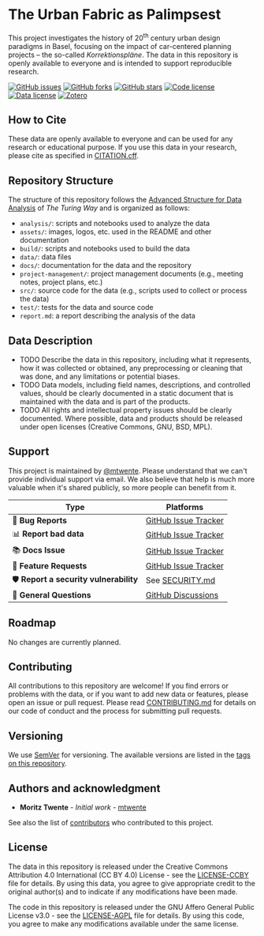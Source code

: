 # The Urban Fabric as Palimpsest

This project investigates the history of 20<sup>th</sup> century urban design paradigms in Basel, focusing on the impact of car-centered planning projects – the so-called *Korrektionspläne*. The data in this repository is openly available to everyone and is intended to support reproducible research.

[![GitHub issues](https://img.shields.io/github/issues/mtwente/palimpsest-bs.svg)](https://github.com/mtwente/palimpsest-bs/issues)
[![GitHub forks](https://img.shields.io/github/forks/mtwente/palimpsest-bs.svg)](https://github.com/mtwente/palimpsest-bs/network)
[![GitHub stars](https://img.shields.io/github/stars/mtwente/palimpsest-bs.svg)](https://github.com/mtwente/palimpsest-bs/stargazers)
[![Code license](https://img.shields.io/github/license/mtwente/palimpsest-bs.svg)](https://github.com/mtwente/palimpsest-bs/blob/main/LICENSE-AGPL.md)
[![Data license](https://img.shields.io/github/license/mtwente/palimpsest-bs.svg)](https://github.com/mtwente/palimpsest-bs/blob/main/LICENSE-CCBY.md)
[![Zotero](https://img.shields.io/badge/zotero-palimpsest--bs-bb393c?logo=zotero)](https://www.zotero.org/groups/5500966/palimpsest-bs)

## How to Cite

These data are openly available to everyone and can be used for any research or educational purpose. If you use this data in your research, please cite as specified in [CITATION.cff](CITATION.cff).

## Repository Structure

The structure of this repository follows the [Advanced Structure for Data Analysis](https://the-turing-way.netlify.app/project-design/project-repo/project-repo-advanced.html) of _The Turing Way_ and is organized as follows:

- `analysis/`: scripts and notebooks used to analyze the data
- `assets/`: images, logos, etc. used in the README and other documentation
- `build/`: scripts and notebooks used to build the data
- `data/`: data files
- `docs/`: documentation for the data and the repository
- `project-management/`: project management documents (e.g., meeting notes, project plans, etc.)
- `src/`: source code for the data (e.g., scripts used to collect or process the data)
- `test/`: tests for the data and source code
- `report.md`: a report describing the analysis of the data

## Data Description

- TODO Describe the data in this repository, including what it represents, how it was collected or obtained, any preprocessing or cleaning that was done, and any limitations or potential biases.
- TODO Data models, including field names, descriptions, and controlled values, should be clearly documented in a static document that is maintained with the data and is part of the products.
- TODO All rights and intellectual property issues should be clearly documented. Where possible, data and products should be released under open licenses (Creative Commons, GNU, BSD, MPL).

## Support

This project is maintained by [@mtwente](https://github.com/mtwente). Please understand that we can't provide individual support via email. We also believe that help is much more valuable when it's shared publicly, so more people can benefit from it.

| Type                                   | Platforms                                                               |
| -------------------------------------- | ----------------------------------------------------------------------- |
| 🚨 **Bug Reports**                     | [GitHub Issue Tracker](https://github.com/mtwente/palimpsest-bs/issues)    |
| 📊 **Report bad data**                 | [GitHub Issue Tracker](https://github.com/mtwente/palimpsest-bs/issues)    |
| 📚 **Docs Issue**                      | [GitHub Issue Tracker](https://github.com/mtwente/palimpsest-bs/issues)    |
| 🎁 **Feature Requests**                | [GitHub Issue Tracker](https://github.com/mtwente/palimpsest-bs/issues)    |
| 🛡 **Report a security vulnerability** | See [SECURITY.md](SECURITY.md)                                          |
| 💬 **General Questions**               | [GitHub Discussions](https://github.com/mtwente/palimpsest-bs/discussions) |

## Roadmap

No changes are currently planned.

## Contributing

All contributions to this repository are welcome! If you find errors or problems with the data, or if you want to add new data or features, please open an issue or pull request. Please read [CONTRIBUTING.md](CONTRIBUTING.md) for details on our code of conduct and the process for submitting pull requests.

## Versioning

We use [SemVer](http://semver.org/) for versioning. The available versions are listed in the [tags on this repository](https://github.com/mtwente/palimpsest-bs/tags).

## Authors and acknowledgment

- **Moritz Twente** - _Initial work_ - [mtwente](https://github.com/mtwente)

See also the list of [contributors](https://github.com/mtwente/palimpsest-bs/graphs/contributors) who contributed to this project.

## License

The data in this repository is released under the Creative Commons Attribution 4.0 International (CC BY 4.0) License - see the [LICENSE-CCBY](LICENSE-CCBY.md) file for details. By using this data, you agree to give appropriate credit to the original author(s) and to indicate if any modifications have been made.

The code in this repository is released under the GNU Affero General Public License v3.0 - see the [LICENSE-AGPL](LICENSE-AGPL.md) file for details. By using this code, you agree to make any modifications available under the same license.

